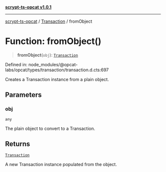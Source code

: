[**scrypt-ts-opcat v1.0.1**](../../../README.md)

***

[scrypt-ts-opcat](../../../README.md) / [Transaction](../README.md) / fromObject

# Function: fromObject()

> **fromObject**(`obj`): [`Transaction`](../../../classes/Transaction.md)

Defined in: node\_modules/@opcat-labs/opcat/types/transaction/transaction.d.cts:697

Creates a Transaction instance from a plain object.

## Parameters

### obj

`any`

The plain object to convert to a Transaction.

## Returns

[`Transaction`](../../../classes/Transaction.md)

A new Transaction instance populated from the object.
